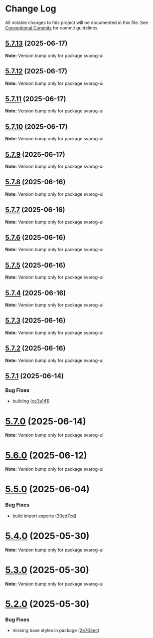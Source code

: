 # Change Log

All notable changes to this project will be documented in this file.
See [Conventional Commits](https://conventionalcommits.org) for commit guidelines.

## [5.7.13](https://github.com/baaaaaaaaasowenyaaaaaaamamabeatsebaaah/svarog/compare/svarog-ui@5.7.12...svarog-ui@5.7.13) (2025-06-17)

**Note:** Version bump only for package svarog-ui

## [5.7.12](https://github.com/baaaaaaaaasowenyaaaaaaamamabeatsebaaah/svarog/compare/svarog-ui@5.7.11...svarog-ui@5.7.12) (2025-06-17)

**Note:** Version bump only for package svarog-ui

## [5.7.11](https://github.com/baaaaaaaaasowenyaaaaaaamamabeatsebaaah/svarog/compare/svarog-ui@5.7.10...svarog-ui@5.7.11) (2025-06-17)

**Note:** Version bump only for package svarog-ui

## [5.7.10](https://github.com/baaaaaaaaasowenyaaaaaaamamabeatsebaaah/svarog/compare/svarog-ui@5.7.9...svarog-ui@5.7.10) (2025-06-17)

**Note:** Version bump only for package svarog-ui

## [5.7.9](https://github.com/baaaaaaaaasowenyaaaaaaamamabeatsebaaah/svarog/compare/svarog-ui@5.7.8...svarog-ui@5.7.9) (2025-06-17)

**Note:** Version bump only for package svarog-ui

## [5.7.8](https://github.com/baaaaaaaaasowenyaaaaaaamamabeatsebaaah/svarog/compare/svarog-ui@5.7.7...svarog-ui@5.7.8) (2025-06-16)

**Note:** Version bump only for package svarog-ui

## [5.7.7](https://github.com/baaaaaaaaasowenyaaaaaaamamabeatsebaaah/svarog/compare/svarog-ui@5.7.6...svarog-ui@5.7.7) (2025-06-16)

**Note:** Version bump only for package svarog-ui

## [5.7.6](https://github.com/baaaaaaaaasowenyaaaaaaamamabeatsebaaah/svarog/compare/svarog-ui@5.7.5...svarog-ui@5.7.6) (2025-06-16)

**Note:** Version bump only for package svarog-ui

## [5.7.5](https://github.com/baaaaaaaaasowenyaaaaaaamamabeatsebaaah/svarog/compare/svarog-ui@5.7.4...svarog-ui@5.7.5) (2025-06-16)

**Note:** Version bump only for package svarog-ui

## [5.7.4](https://github.com/baaaaaaaaasowenyaaaaaaamamabeatsebaaah/svarog/compare/svarog-ui@5.7.3...svarog-ui@5.7.4) (2025-06-16)

**Note:** Version bump only for package svarog-ui

## [5.7.3](https://github.com/baaaaaaaaasowenyaaaaaaamamabeatsebaaah/svarog/compare/svarog-ui@5.7.2...svarog-ui@5.7.3) (2025-06-16)

**Note:** Version bump only for package svarog-ui

## [5.7.2](https://github.com/baaaaaaaaasowenyaaaaaaamamabeatsebaaah/svarog/compare/svarog-ui@5.7.1...svarog-ui@5.7.2) (2025-06-16)

**Note:** Version bump only for package svarog-ui

## [5.7.1](https://github.com/baaaaaaaaasowenyaaaaaaamamabeatsebaaah/svarog/compare/svarog-ui@5.7.0...svarog-ui@5.7.1) (2025-06-14)

### Bug Fixes

- building ([ce3a141](https://github.com/baaaaaaaaasowenyaaaaaaamamabeatsebaaah/svarog/commit/ce3a141088b2115b1f81adf176264b5320669bde))

# [5.7.0](https://github.com/baaaaaaaaasowenyaaaaaaamamabeatsebaaah/svarog/compare/svarog-ui@5.6.0...svarog-ui@5.7.0) (2025-06-14)

**Note:** Version bump only for package svarog-ui

# [5.6.0](https://github.com/baaaaaaaaasowenyaaaaaaamamabeatsebaaah/svarog/compare/svarog-ui@5.5.0...svarog-ui@5.6.0) (2025-06-12)

**Note:** Version bump only for package svarog-ui

# [5.5.0](https://github.com/baaaaaaaaasowenyaaaaaaamamabeatsebaaah/svarog/compare/svarog-ui@5.4.0...svarog-ui@5.5.0) (2025-06-04)

### Bug Fixes

- build import exports ([30ed7cd](https://github.com/baaaaaaaaasowenyaaaaaaamamabeatsebaaah/svarog/commit/30ed7cd0d641e285155dae0fdb02b74ae97e4e45))

# [5.4.0](https://github.com/baaaaaaaaasowenyaaaaaaamamabeatsebaaah/svarog/compare/svarog-ui@5.3.0...svarog-ui@5.4.0) (2025-05-30)

**Note:** Version bump only for package svarog-ui

# [5.3.0](https://github.com/baaaaaaaaasowenyaaaaaaamamabeatsebaaah/svarog/compare/svarog-ui@5.2.0...svarog-ui@5.3.0) (2025-05-30)

**Note:** Version bump only for package svarog-ui

# [5.2.0](https://github.com/baaaaaaaaasowenyaaaaaaamamabeatsebaaah/svarog/compare/svarog-ui@5.1.0...svarog-ui@5.2.0) (2025-05-30)

### Bug Fixes

- missing base styles in package ([2e763ec](https://github.com/baaaaaaaaasowenyaaaaaaamamabeatsebaaah/svarog/commit/2e763ecf922b25935be4dc96084f2fbad58014b2))
